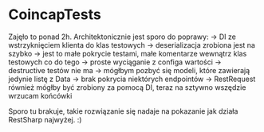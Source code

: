 # CoincapTests

Zajęło to ponad 2h.
Architektonicznie jest sporo do poprawy: 
 -> DI ze wstrzyknięciem klienta do klas testowych
 -> deserializacja zrobiona jest na szybko
 -> jest to małe pokrycie testami, małe komentarze wewnątrz klas testowych co do tego
 -> proste wyciąganie z configa wartości
 -> destructive testów nie ma
 -> mógłbym pozbyć się modeli, które zawierają jedynie listę z Data
 -> brak pokrycia niektórych endpointów
 -> RestRequest również mógłby być zrobiony za pomocą DI, teraz na sztywno wszędzie wrzucam końcówki
 
Sporo tu brakuje, takie rozwiązanie się nadaje na pokazanie jak działa RestSharp najwyżej. :)
